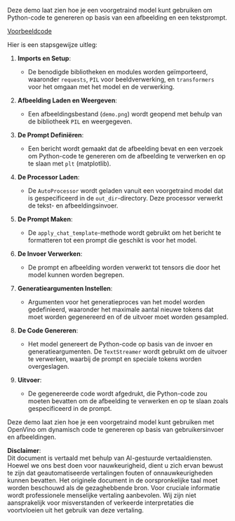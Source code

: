 Deze demo laat zien hoe je een voorgetraind model kunt gebruiken om Python-code te genereren op basis van een afbeelding en een tekstprompt.

[Voorbeeldcode](../../../../../../code/06.E2E/E2E_OpenVino_Phi3-vision.ipynb)

Hier is een stapsgewijze uitleg:

1. **Imports en Setup**:
   - De benodigde bibliotheken en modules worden geïmporteerd, waaronder `requests`, `PIL` voor beeldverwerking, en `transformers` voor het omgaan met het model en de verwerking.

2. **Afbeelding Laden en Weergeven**:
   - Een afbeeldingsbestand (`demo.png`) wordt geopend met behulp van de bibliotheek `PIL` en weergegeven.

3. **De Prompt Definiëren**:
   - Een bericht wordt gemaakt dat de afbeelding bevat en een verzoek om Python-code te genereren om de afbeelding te verwerken en op te slaan met `plt` (matplotlib).

4. **De Processor Laden**:
   - De `AutoProcessor` wordt geladen vanuit een voorgetraind model dat is gespecificeerd in de `out_dir`-directory. Deze processor verwerkt de tekst- en afbeeldingsinvoer.

5. **De Prompt Maken**:
   - De `apply_chat_template`-methode wordt gebruikt om het bericht te formatteren tot een prompt die geschikt is voor het model.

6. **De Invoer Verwerken**:
   - De prompt en afbeelding worden verwerkt tot tensors die door het model kunnen worden begrepen.

7. **Generatieargumenten Instellen**:
   - Argumenten voor het generatieproces van het model worden gedefinieerd, waaronder het maximale aantal nieuwe tokens dat moet worden gegenereerd en of de uitvoer moet worden gesampled.

8. **De Code Genereren**:
   - Het model genereert de Python-code op basis van de invoer en generatieargumenten. De `TextStreamer` wordt gebruikt om de uitvoer te verwerken, waarbij de prompt en speciale tokens worden overgeslagen.

9. **Uitvoer**:
   - De gegenereerde code wordt afgedrukt, die Python-code zou moeten bevatten om de afbeelding te verwerken en op te slaan zoals gespecificeerd in de prompt.

Deze demo laat zien hoe je een voorgetraind model kunt gebruiken met OpenVino om dynamisch code te genereren op basis van gebruikersinvoer en afbeeldingen.

**Disclaimer**:  
Dit document is vertaald met behulp van AI-gestuurde vertaaldiensten. Hoewel we ons best doen voor nauwkeurigheid, dient u zich ervan bewust te zijn dat geautomatiseerde vertalingen fouten of onnauwkeurigheden kunnen bevatten. Het originele document in de oorspronkelijke taal moet worden beschouwd als de gezaghebbende bron. Voor cruciale informatie wordt professionele menselijke vertaling aanbevolen. Wij zijn niet aansprakelijk voor misverstanden of verkeerde interpretaties die voortvloeien uit het gebruik van deze vertaling.